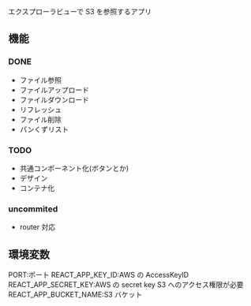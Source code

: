 エクスプローラビューで S3 を参照するアプリ

## 機能

### DONE

- ファイル参照
- ファイルアップロード
- ファイルダウンロード
- リフレッシュ
- ファイル削除
- パンくずリスト

### TODO

- 共通コンポーネント化(ボタンとか)
- デザイン
- コンテナ化

### uncommited

- router 対応

## 環境変数

PORT:ポート
REACT_APP_KEY_ID:AWS の AccessKeyID
REACT_APP_SECRET_KEY:AWS の secret key S3 へのアクセス権限が必要
REACT_APP_BUCKET_NAME:S3 バケット
